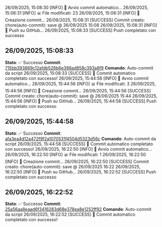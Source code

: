 26/09/2025, 15:08:30 [INFO] 🔄 Avvio commit automatico...
26/09/2025, 15:08:31 [INFO] 📊 File modificati: 23
26/09/2025, 15:08:31 [INFO] 📝 Creazione commit...
26/09/2025, 15:08:31 [SUCCESS] Commit creato: chore(auto-commit): save @ 26/09/2025 15:08
26/09/2025, 15:08:31 [INFO] 🚀 Push su GitHub...
26/09/2025, 15:08:33 [SUCCESS] Push completato con successo

## 26/09/2025, 15:08:33
**Stato**: ✅ Successo
**Commit**: [715bb393869c12afdb526b6e398ad858c393a8f9](https://github.com/cameraconvista/winenode/commit/715bb393869c12afdb526b6e398ad858c393a8f9)
**Comando**: Auto-commit da script
26/09/2025, 15:08:33 [SUCCESS] 🎉 Commit automatico completato con successo!
26/09/2025, 15:44:56 [INFO] 🔄 Avvio commit automatico...
26/09/2025, 15:44:56 [INFO] 📊 File modificati: 3
26/09/2025, 15:44:56 [INFO] 📝 Creazione commit...
26/09/2025, 15:44:56 [SUCCESS] Commit creato: chore(auto-commit): save @ 26/09/2025 15:44
26/09/2025, 15:44:56 [INFO] 🚀 Push su GitHub...
26/09/2025, 15:44:58 [SUCCESS] Push completato con successo

## 26/09/2025, 15:44:58
**Stato**: ✅ Successo
**Commit**: [afa3ea4d12a472f9f2a1070531f4504d5323d56c](https://github.com/cameraconvista/winenode/commit/afa3ea4d12a472f9f2a1070531f4504d5323d56c)
**Comando**: Auto-commit da script
26/09/2025, 15:44:58 [SUCCESS] 🎉 Commit automatico completato con successo!
26/09/2025, 16:22:50 [INFO] 🔄 Avvio commit automatico...
26/09/2025, 16:22:50 [INFO] 📊 File modificati: 1
26/09/2025, 16:22:50 [INFO] 📝 Creazione commit...
26/09/2025, 16:22:50 [SUCCESS] Commit creato: chore(auto-commit): save @ 26/09/2025 16:22
26/09/2025, 16:22:50 [INFO] 🚀 Push su GitHub...
26/09/2025, 16:22:52 [SUCCESS] Push completato con successo

## 26/09/2025, 16:22:52
**Stato**: ✅ Successo
**Commit**: [25a56aa8eaad6f3416283d68e378ea8e1252ff92](https://github.com/cameraconvista/winenode/commit/25a56aa8eaad6f3416283d68e378ea8e1252ff92)
**Comando**: Auto-commit da script
26/09/2025, 16:22:52 [SUCCESS] 🎉 Commit automatico completato con successo!
